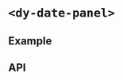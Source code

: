 # `<dy-date-panel>`

## Example

<gbp-example
  name="dy-date-panel"
  props='{"style": "width: 300px;"}'
  src="https://esm.sh/duoyun-ui/elements/date-panel"></gbp-example>

## API

<gbp-api src="/src/elements/date-panel.ts"></gbp-api>
